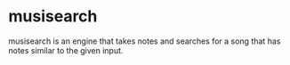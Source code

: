# musisearch
musisearch is an engine that takes notes and searches for a song that has notes similar to the given input.
